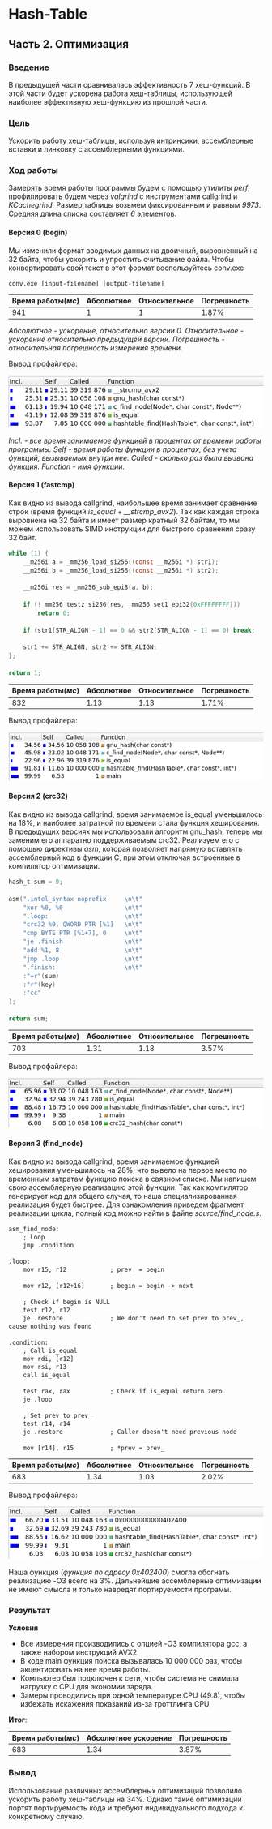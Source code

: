# Hash-Table


## Часть 2. Оптимизация


### Введение


В предыдущей части сравнивалась эффективность 7 хеш-функций. В этой части будет ускорена работа хеш-таблицы, использующей наиболее эффективную хеш-функцию из прошлой части.


### Цель


Ускорить работу хеш-таблицы, используя интринсики, ассемблерные вставки и линковку с ассемблерными функциями.


### Ход работы


Замерять время работы программы будем с помощью утилиты *perf*, профилировать будем через *valgrind* с инструментами callgrind и *KCachegrind*. Размер таблицы возьмем фиксированным и равным *9973*. Средняя длина списка составляет *6* элементов.


#### Версия 0 (begin)


Мы изменили формат вводимых данных на двоичный, выровненный на 32 байта, чтобы ускорить и упростить считывание файла. Чтобы конвертировать свой текст в этот формат воспользуйтесь conv.exe

```
conv.exe [input-filename] [output-filename]
```

| Время работы(*мс*) | Абсолютное | Относительное | Погрешность |
|:------------------ |:---------- |:------------- |:----------- |
| 941                | 1          | 1             | 1.87%       |

*Абсолютное - ускорение, относительно версии 0. Относительное - ускорение относительно предыдущей версии. Погрешность - относительная погрешность измерения времени.*

Вывод профайлера:

![profile(begin)](assets/profile(begin).png "Profile data for version with no optimizations")

*Incl. - все время занимаемое функцией в процентах от времени работы программы. Self - время работы функции в процентах, без учета функций, вызываемых внутри нее. Called - сколько раз была вызвана функция. Function - имя функции.*

#### Версия 1 (fastcmp)


Как видно из вывода callgrind, наибольшее время занимает сравнение строк (время функций *is_equal* + *__strcmp_avx2*). Так как каждая строка выровнена на 32 байта и имеет размер кратный 32 байтам, то мы можем использовать SIMD инструкции для быстрого сравнения сразу 32 байт.

```C
while (1) {
    __m256i a = _mm256_load_si256((const __m256i *) str1);
    __m256i b = _mm256_load_si256((const __m256i *) str2);
    
    __m256i res = _mm256_sub_epi8(a, b);

    if (!_mm256_testz_si256(res, _mm256_set1_epi32(0xFFFFFFFF)))
        return 0;

    if (str1[STR_ALIGN - 1] == 0 && str2[STR_ALIGN - 1] == 0) break;
    
    str1 += STR_ALIGN, str2 += STR_ALIGN;
};

return 1;
```

| Время работы(*мс*) | Абсолютное | Относительное | Погрешность |
|:------------------ |:---------- |:------------- |:----------- |
| 832                | 1.13       | 1.13          | 1.71%       |

Вывод профайлера:

![profile(fastcmp)](assets/profile(fastcmp).png "Profile data for version with fastcmp optimization")


#### Версия 2 (crc32)


Как видно из вывода callgrind, время занимаемое is_equal уменьшилось на 18%, и наиболее затратной по времени стала функция хеширования. В предыдущих версиях мы использовали алгоритм gnu_hash, теперь мы заменим его аппаратно поддерживаемым crc32. Реализуем его с помощью директивы *asm*, которая позволяет напрямую вставлять ассемблерный код в функции C, при этом отключая встроенные в компилятор оптимизации.

```C
hash_t sum = 0;

asm(".intel_syntax noprefix     \n\t"
    "xor %0, %0                 \n\t"
    ".loop:                     \n\t"
    "crc32 %0, QWORD PTR [%1]   \n\t"
    "cmp BYTE PTR [%1+7], 0     \n\t"
    "je .finish                 \n\t"
    "add %1, 8                  \n\t"
    "jmp .loop                  \n\t"
    ".finish:                   \n\t"
    :"=r"(sum)
    :"r"(key)
    :"cc"
);

return sum;
```

| Время работы(*мс*) | Абсолютное | Относительное | Погрешность |
|:------------------ |:---------- |:------------- |:----------- |
| 703                | 1.31       | 1.18          | 3.57%       |

Вывод профайлера:

![profile(crc32)](assets/profile(crc32).png "Profile data for version with crc32 optimization")


#### Версия 3 (find_node)


Как видно из вывода callgrind, время занимаемое функцией хеширования уменьшилось на 28%, что вывело на первое место по временным затратам функцию поиска в связном списке. Мы напишем свою ассемблерную реализацию этой функции. Так как компилятор генерирует код для общего случая, то наша специализированная реализация будет быстрее. Для ознакомления приведем фрагмент реализации цикла, полный код можно найти в файле *source/find_node.s*.

```assembly
asm_find_node:
    ; Loop
    jmp .condition

.loop:
    mov r15, r12            ; prev_ = begin

    mov r12, [r12+16]       ; begin = begin -> next

    ; Check if begin is NULL
    test r12, r12
    je .restore             ; We don't need to set prev to prev_, cause nothing was found

.condition:
    ; Call is_equal
    mov rdi, [r12]
    mov rsi, r13
    call is_equal

    test rax, rax           ; Check if is_equal return zero
    je .loop

    ; Set prev to prev_
    test r14, r14
    je .restore             ; Caller doesn't need previous node

    mov [r14], r15          ; *prev = prev_
```

| Время работы(*мс*) | Абсолютное | Относительное | Погрешность |
|:------------------ |:---------- |:------------- |:----------- |
| 683                | 1.34       | 1.03          | 2.02%       |

Вывод профайлера:

![profile(find_node)](assets/profile(find_node).png "Profile data for version with find_node optimization")

Наша функция (*функция по адресу 0x402400*) смогла обогнать реализацию -O3 всего на 3%. Дальнейшие ассемблерные оптимизации не имеют смысла и только навредят портируемости програмы.


### Результат

**Условия**
- Все измерения производились с опцией -O3 компилятора gcc, а также набором инструкций AVX2.
- В коде main функция поиска вызывалась 10 000 000 раз, чтобы акцентировать на нее время работы.
- Компьютер был подключен к сети, чтобы система не снимала нагрузку с CPU для экономии заряда.
- Замеры проводились при одной температуре CPU (49.8), чтобы избежать искажения показаний из-за троттлинга CPU.

**Итог**:

| Время работы(*мс*) | Абсолютное ускорение |  Погрешность |
|:------------------ |:-------------------- |:------------ |
| 683                | 1.34                 | 3.87%        |


### Вывод


Использование различных ассемблерных оптимизаций позволило ускорить работу хеш-таблицы на 34%. Однако такие оптимизации портят портируемость кода и требуют индивидуального подхода к конкретному случаю.
